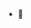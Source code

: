 - 👋       


<!---
Avaible-notAvaible/Avaible-notAvaible is a ✨ special ✨ repository because its `README.md` (this file) appears on your GitHub profile.
You can click the Preview link to take a look at your changes.
--->

